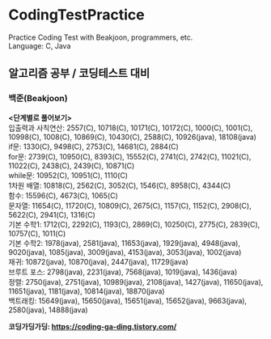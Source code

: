 # CodingTestPractice  
Practice Coding Test with Beakjoon, programmers, etc.  
Language: C, Java  
  
## 알고리즘 공부 / 코딩테스트 대비  
### 백준(Beakjoon)  
**<단계별로 풀어보기>**  
입출력과 사칙연산: 2557(C), 10718(C), 10171(C), 10172(C), 1000(C), 1001(C), 10998(C), 1008(C), 10869(C), 10430(C), 2588(C), 10926(java), 18108(java)  
if문: 1330(C), 9498(C), 2753(C), 14681(C), 2884(C)  
for문: 2739(C), 10950(C), 8393(C), 15552(C), 2741(C), 2742(C), 11021(C), 11022(C), 2438(C), 2439(C), 10871(C)  
while문: 10952(C), 10951(C), 1110(C)  
1차원 배열: 10818(C), 2562(C), 3052(C), 1546(C), 8958(C), 4344(C)  
함수: 15596(C), 4673(C), 1065(C)  
문자열: 11654(C), 11720(C), 10809(C), 2675(C), 1157(C), 1152(C), 2908(C), 5622(C), 2941(C), 1316(C)  
기본 수학1: 1712(C), 2292(C), 1193(C), 2869(C), 10250(C), 2775(C), 2839(C), 10757(C), 1011(C)  
기본 수학2: 1978(java), 2581(java), 11653(java), 1929(java), 4948(java), 9020(java), 1085(java), 3009(java), 4153(java), 3053(java), 1002(java)  
재귀: 10872(java), 10870(java), 2447(java), 11729(java)  
브루트 포스: 2798(java), 2231(java), 7568(java), 1019(java), 1436(java)  
정렬: 2750(java), 2751(java), 10989(java), 2108(java), 1427(java), 11650(java), 11651(java), 1181(java), 10814(java), 18870(java)  
백트래킹: 15649(java), 15650(java), 15651(java), 15652(java), 9663(java), 2580(java), 14888(java)  
  
**코딩가딩가딩: https://coding-ga-ding.tistory.com/**